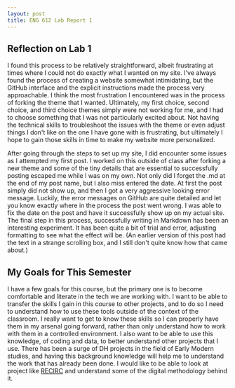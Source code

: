 ```yaml
---
layout: post
title: ENG 612 Lab Report 1
---
```


## Reflection on Lab 1

I found this process to be relatively straightforward, albeit frustrating at times where I could not do exactly what I wanted on my site. 
I've always found the process of creating a website somewhat intimidating, but the GitHub interface and the explicit instructions made the 
process very approachable. I think the most frustration I encountered was in the process of forking the theme that I wanted. Ultimately, my
first choice, second choice, and third choice themes simply were not working for me, and I had to choose something that I was not particularly
excited about. Not having the technical skills to troubleshoot the issues with the theme or even adjust things I don't like on the one I
have gone with is frustrating, but ultimately I hope to gain those skills in time to make my website more personalized. 

After going through the steps to set up my site, I did encounter some issues as I attempted my first post. I worked on this outside of class
after forking a new theme and some of the tiny details that are essential to successfully posting escaped me while I was on my own. Not only did 
I forget the .md at the end of my post name, but I also miss entered the date. At first the post simply did not show up, and then I got a very 
aggressive looking error message. Luckily, the error messages on GitHub are quite detailed and let you know exactly where in the process the post 
went wrong. I was able to fix the date on the post and have it successfully show up on my actual site. The final step in this process, successfully
writing in Markdown has been an interesting experiment. It has been quite a bit of trial and error, adjusting formatting to see what the effect will be.
(An earlier version of this post had the text in a strange scrolling box, and I still don't quite know how that came about.)

## My Goals for This Semester

I have a few goals for this course, but the primary one is to become comfortable and literate in the tech we are working with. I want to be
able to transfer the skills I gain in this course to other projects, and to do so I need to understand how to use these tools outside of the
context of the classroom. I really want to get to know these skills so I can properly have them in my arsenal going forward, rather than 
only understand how to work with them in a controlled environment. I also want to be able to use this knowledge, of coding and data, to better
understand other projects that I use. There has been a surge of DH projects in the field of Early Modern studies, and having this background 
knowledge will help me to understand the work that has already been done. I would like to be able to look at project like [RECIRC](https://recirc.nuigalway.ie/)
and understand some of the digital methodology behind it.
